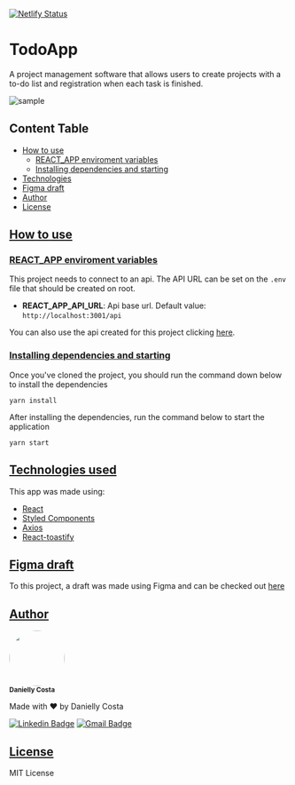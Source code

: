 [![Netlify Status](https://api.netlify.com/api/v1/badges/e6aa2d10-3a26-4090-8238-72e9c0fe53f9/deploy-status)](https://app.netlify.com/sites/danielly-todo-app/deploys)

# TodoApp

A project management software that allows users to create projects with a to-do list and registration when each task is finished.

![sample](sample.gif)

## Content Table

- [How to use](#how-to-use)
  - [REACT_APP enviroment variables](#envs)
  - [Installing dependencies and starting](#install)
- [Technologies](#technologies)
- [Figma draft](#figma)
- [Author](#author)
- [License](#license)

## [How to use](#how-to-use)

### [REACT_APP enviroment variables](#envs)

This project needs to connect to an api. The API URL can be set on the `.env` file that should be created on root.

- **REACT_APP_API_URL**: Api base url. Default value: `http://localhost:3001/api`

You can also use the api created for this project clicking [here](https://github.com/daniellycosta/todo-api).

### [Installing dependencies and starting](#install)

Once you've cloned the project, you should run the command down below to install the dependencies

```
yarn install
```

After installing the dependencies, run the command below to start the application

```
yarn start
```

## [Technologies used](#technologies)

This app was made using:

- [React](https://reactjs.org/)
- [Styled Components](https://styled-components.com/)
- [Axios](https://www.npmjs.com/package/axios)
- [React-toastify](https://www.npmjs.com/package/react-toastify)

## [Figma draft](#figma)

To this project, a draft was made using Figma and can be checked out [here](https://www.figma.com/file/SaaAC3uHnF1vBl23MMDWpM/Todo?node-id=0%3A1)

## [Author](#author)

 <img style="border-radius: 50%;" src="https://avatars.githubusercontent.com/u/29708442?v=4" width="100px;" alt=""/>
 <br />
 <sub><b>Danielly Costa</b></sub>

Made with ❤️ by Danielly Costa

[![Linkedin Badge](https://img.shields.io/badge/-Danielly-blue?style=flat-square&logo=Linkedin&logoColor=white&link=https://www.linkedin.com/in/danielly-costa/)](https://www.linkedin.com/in/danielly-costa/)
[![Gmail Badge](https://img.shields.io/badge/-daniellycmcosta@gmail.com-c14438?style=flat-square&logo=Gmail&logoColor=white&link=mailto:daniellycmcosta@gmail.com)](mailto:daniellycmcosta@gmail.com)

## [License](#license)

MIT License
